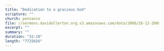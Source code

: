 ```yaml
---
title: "Dedication to a gracious God"
scripture: ""
church: penzance
file: //sermons.davidollerton.org.s3.amazonaws.com/data/2008/28-12-2008.mp3
excerpt: ""
summary: ""
duration: "32:10"
length: "7725026"
---
```


